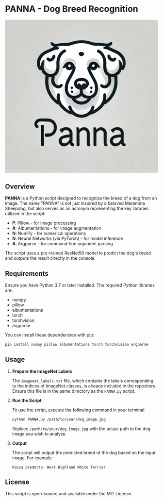 
# PANNA - Dog Breed Recognition

![PANNA Logo](logo.png)


## Overview

**PANNA** is a Python script designed to recognize the breed of a dog from an image. The name "PANNA" is not just inspired by a beloved Maremma Sheepdog, but also serves as an acronym representing the key libraries utilized in the script:

- **P**: Pillow - for image processing
- **A**: Albumentations - for image augmentation
- **N**: NumPy - for numerical operations
- **N**: Neural Networks (via PyTorch) - for model inference
- **A**: Argparse - for command-line argument parsing

The script uses a pre-trained ResNet50 model to predict the dog's breed and outputs the result directly in the console.

## Requirements

Ensure you have Python 3.7 or later installed. The required Python libraries are:

- numpy
- pillow
- albumentations
- torch
- torchvision
- argparse

You can install these dependencies with pip:

```bash
pip install numpy pillow albumentations torch torchvision argparse
```

## Usage

1. **Prepare the ImageNet Labels**

   The `imagenet_labels.txt` file, which contains the labels corresponding to the indices of ImageNet classes, is already included in the repository. Ensure this file is in the same directory as the `PANNA.py` script.

2. **Run the Script**

   To use the script, execute the following command in your terminal:

   ```bash
   python PANNA.py /path/to/your/dog_image.jpg
   ```

   Replace `/path/to/your/dog_image.jpg` with the actual path to the dog image you wish to analyze.

3. **Output**

   The script will output the predicted breed of the dog based on the input image. For example:

   ```
   Razza predetta: West Highland White Terrier
   ```

## License

This script is open-source and available under the MIT License.

